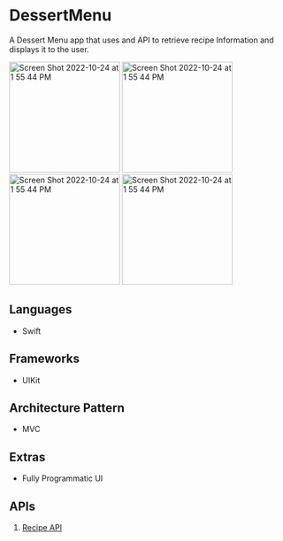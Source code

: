 # DessertMenu
A Dessert Menu app that uses and API to retrieve recipe Information and displays it to the user.

<p align="row">
<img width="200" alt="Screen Shot 2022-10-24 at 1 55 44 PM" src="https://user-images.githubusercontent.com/110937233/204088602-0a606fb3-4561-4c39-971b-77886058df82.jpg">
<img width="200" alt="Screen Shot 2022-10-24 at 1 55 44 PM" src="https://user-images.githubusercontent.com/110937233/204088623-e611a716-f3d6-44c8-9d62-b698dd4b319d.jpg">
<img width="200" alt="Screen Shot 2022-10-24 at 1 55 44 PM" src="https://user-images.githubusercontent.com/110937233/204088652-f8b78177-a1cc-474e-956e-81d31cb35740.jpg">
<img width="200" alt="Screen Shot 2022-10-24 at 1 55 44 PM" src="https://user-images.githubusercontent.com/110937233/204088563-5aa6ea1c-a73a-437f-9693-cafb845a2a91.jpg">
</p>

## Languages
 - Swift
 
## Frameworks
 - UIKit
 
## Architecture Pattern
- MVC
 
## Extras
 - Fully Programmatic UI
 
## APIs
1. [Recipe API](https://www.themealdb.com)
